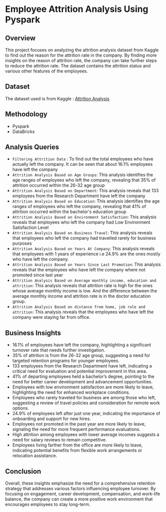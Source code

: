 # Employee Attrition Analysis Using Pyspark

## Overview

This project focuses on analyzing the attrition analysis dataset from Kaggle to find out the reason for the attrition rate in the company. By finding more insights on the reason of attrition rate, the company can take further steps to reduce the attrition rate. The dataset contains the attrition status and various other features of the employees.

## Dataset

The dataset used is from Kaggle : [Attrition Analysis](https://www.kaggle.com/datasets/pavansubhasht/ibm-hr-analytics-attrition-dataset)

## Methodology

- Pyspark
- DataBricks

## Analysis Queries

 - `Filtering Attrition Data` :
     To find out the total employees who have actually left the company. It can be seen that about 16.1% employees have left the company   
 - `Attrition Analysis Based on Age Groups`:
     This analysis identifies the age ranges of employees who left the company, revealing that 35% of attrition occurred within the 26-32 age group
 - `Attrition Analysis Based on Department`:
     This analysis reveals that 133 employees from the Research Department have left the company
 - `Attrition Analysis Based on Education`:
     This analysis identifies the age ranges of employees who left the company, revealing that 41% of attrition occurred within the bachelor's education group
 - `Attrition Analysis Based on Environment Satisfaction`:
     This analysis reveals that employees who left the company had Low Environment Satisfaction Level
 - `Attrition Analysis Based on Business Travel`:
     This analysis reveals that employees who left the company had travelled rarely for business purposes
 - `Attrition Analysis Based on Years At Company`:
     This analysis reveals that employees with 1 years of experience i.e 24.9% are the ones mostly who have left the company.
 - `Attrition Analysis Based on Years Since Last Promotion`:
     This analysis reveals that the employees who have left the company where not promoted since last year
 - `Attrition Analysis Based on Average monthly income, education and attrition`:
     This analysis reveals that attrition rate is high for the ones whose average monthly income is low. And the difference between the average monthly income and attrition rate is in         the doctor education group.  
  - `Attrition Analysis Based on distance from home, job role and attrition`:
     This analysis reveals that the employees who have left the company were staying far from office.

  ## Business Insights
  +  16.1% of employees have left the company, highlighting a significant turnover rate that needs further investigation.
  +  35% of attrition is from the 26-32 age group, suggesting a need for targeted retention programs for younger employees.
  +  133 employees from the Research Department have left, indicating a critical need for evaluation and potential improvement in this area.
  +  41% of departing employees held a bachelor’s degree, pointing to the need for better career development and advancement opportunities.
  +  Employees with low environment satisfaction are more likely to leave, highlighting the need for enhanced workplace conditions.
  +  Employees who rarely traveled for business are among those who left, suggesting a review of travel policies and consideration for remote work options.
  +  24.9% of employees left after just one year, indicating the importance of onboarding and support for new hires.
  +  Employees not promoted in the past year are more likely to leave, signaling the need for more frequent performance evaluations.
  +  High attrition among employees with lower average incomes suggests a need for salary reviews to remain competitive.
  +  Employees living farther from the office are more likely to leave, indicating potential benefits from flexible work arrangements or relocation assistance.
  
  ## Conclusion

  Overall, these insights emphasize the need for a comprehensive retention strategy that addresses various factors influencing employee turnover. By focusing on engagement, career     development, compensation, and work-life balance, the company can create a more positive work environment that encourages employees to stay long-term.


